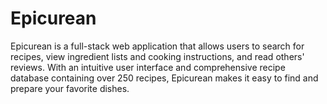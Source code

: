 # Epicurean
Epicurean is a full-stack web application that allows users to search for recipes, view ingredient lists and cooking instructions, and read others' reviews. With an intuitive user interface and comprehensive recipe database containing over 250 recipes, Epicurean makes it easy to find and prepare your favorite dishes. 
